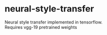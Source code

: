 # neural-style-transfer
Neural style transfer implemented in tensorflow.  
Requires vgg-19 pretrained weights  
